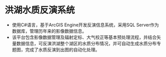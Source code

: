 # 洪湖水质反演系统
<ul>
<li>
使用C#语言，基于ArcGIS Engine开发反演信息系统，采用SQL Server作为数据库，管理历年来的影像数据信息。
</li>
<li>
该平台包含影像数据管理及辐射定标、大气校正等基本预处理流程，并结合矢量数据信息，可反演洪湖整个湖区的水质分布情况，并可自动生成水质分布专题图，完成了水质反演到出图的自动化处理。
</li>
</ul>

